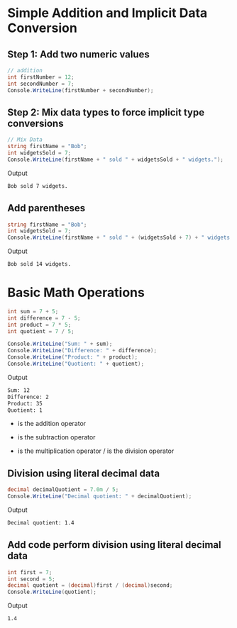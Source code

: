 # Simple Addition and Implicit Data Conversion
## Step 1: Add two numeric values
```C#
// addition
int firstNumber = 12;
int secondNumber = 7;
Console.WriteLine(firstNumber + secondNumber);
```
## Step 2: Mix data types to force implicit type conversions

```C#
// Mix Data
string firstName = "Bob";
int widgetsSold = 7;
Console.WriteLine(firstName + " sold " + widgetsSold + " widgets.");
```
Output
```BASH
Bob sold 7 widgets.
```

## Add parentheses

```C#
string firstName = "Bob";
int widgetsSold = 7;
Console.WriteLine(firstName + " sold " + (widgetsSold + 7) + " widgets.");
```  

Output
```BASH
Bob sold 14 widgets.
```

# Basic Math Operations
```C#
int sum = 7 + 5;
int difference = 7 - 5;
int product = 7 * 5;
int quotient = 7 / 5;

Console.WriteLine("Sum: " + sum);
Console.WriteLine("Difference: " + difference);
Console.WriteLine("Product: " + product);
Console.WriteLine("Quotient: " + quotient);
```
Output
```BASH
Sum: 12
Difference: 2
Product: 35
Quotient: 1
```

+ is the addition operator
- is the subtraction operator
* is the multiplication operator
/ is the division operator

## Division using literal decimal data

```C#
decimal decimalQuotient = 7.0m / 5;
Console.WriteLine("Decimal quotient: " + decimalQuotient);
```
Output
```BASH
Decimal quotient: 1.4
```

## Add code perform division using literal decimal data
```C#
int first = 7;
int second = 5;
decimal quotient = (decimal)first / (decimal)second;
Console.WriteLine(quotient);

```
Output
```BASH
1.4
```

